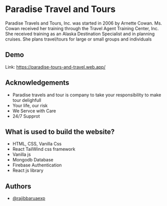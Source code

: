 # Paradise Travel and Tours

Paradise Travels and Tours, Inc. was started in 2006 by Arnette Cowan.
Ms. Cowan received her training through the Travel Agent Training Center, Inc.
She received training as an Alaska Destination Specialist and in planning cruises.
She plans travel/tours for large or small groups and individuals

## Demo

Link: https://paradise-tours-and-travel.web.app/

## Acknowledgements

- Paradise travels and tour is company to take your responsibility to make tour delighfull
- Your life, our risk
- We Servce with Care
- 24/7 Supprot

## What is used to build the website?

- HTML, CSS, Vanilla Css
- React TailWind css framework
- Vanilla js
- Mongodb Database
- Firebase Authentication
- React js library

## Authors

- [@rajibbaruaexp](https://github.com/rajibbaruaexp)
